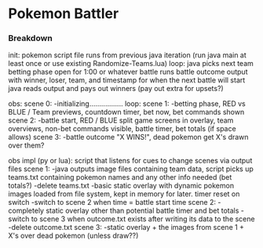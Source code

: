 # Pokemon Battler

### Breakdown
init:
	pokemon script file runs from previous java iteration (run java main at least once or use existing Randomize-Teams.lua)
loop:
	java picks next team
	betting phase open for 1:00 or whatever
	battle runs
	battle outcome output with winner, loser, team, and timestamp for when the next battle will start
	java reads output and pays out winners (pay out extra for upsets?)

obs:
    scene 0:
        -initializing.................
loop:
	scene 1: 
        -betting phase, RED vs BLUE / Team previews, countdown timer, bet now, bet commands shown
	scene 2:
        -battle start, RED / BLUE split game screens in overlay, team overviews, non-bet commands visible, battle timer, bet totals (if space allows)
	scene 3: 
        -battle outcome "X WINS!", dead pokemon get X's drawn over them?

obs impl (py or lua):
	script that listens for cues to change scenes via output files
	scene 1: 
        -java outputs image files containing team data, script picks up teams.txt containing pokemon names and any other info needed (bet totals?)
        -delete teams.txt
        -basic static overlay with dynamic pokemon images loaded from file system, kept in memory for later. timer reset on switch
        -switch to scene 2 when time = battle start time
    scene 2:
        -completely static overlay other than potential battle timer and bet totals
        -switch to scene 3 when outcome.txt exists after writing its data to the scene
        -delete outcome.txt
    scene 3:
        -static overlay + the images from scene 1 + X's over dead pokemon (unless draw??)